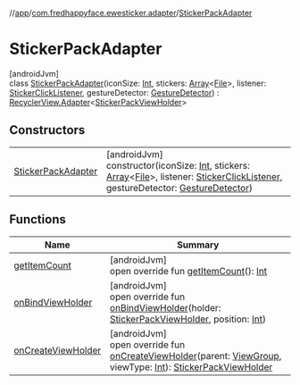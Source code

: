 //[app](../../../index.md)/[com.fredhappyface.ewesticker.adapter](../index.md)/[StickerPackAdapter](index.md)

# StickerPackAdapter

[androidJvm]\
class [StickerPackAdapter](index.md)(iconSize: [Int](https://kotlinlang.org/api/latest/jvm/stdlib/kotlin/-int/index.html), stickers: [Array](https://kotlinlang.org/api/latest/jvm/stdlib/kotlin/-array/index.html)&lt;[File](https://developer.android.com/reference/kotlin/java/io/File.html)&gt;, listener: [StickerClickListener](../../com.fredhappyface.ewesticker.utilities/-sticker-click-listener/index.md), gestureDetector: [GestureDetector](https://developer.android.com/reference/kotlin/android/view/GestureDetector.html)) : [RecyclerView.Adapter](https://developer.android.com/reference/kotlin/androidx/recyclerview/widget/RecyclerView.Adapter.html)&lt;[StickerPackViewHolder](../../com.fredhappyface.ewesticker.view/-sticker-pack-view-holder/index.md)&gt;

## Constructors

| | |
|---|---|
| [StickerPackAdapter](-sticker-pack-adapter.md) | [androidJvm]<br>constructor(iconSize: [Int](https://kotlinlang.org/api/latest/jvm/stdlib/kotlin/-int/index.html), stickers: [Array](https://kotlinlang.org/api/latest/jvm/stdlib/kotlin/-array/index.html)&lt;[File](https://developer.android.com/reference/kotlin/java/io/File.html)&gt;, listener: [StickerClickListener](../../com.fredhappyface.ewesticker.utilities/-sticker-click-listener/index.md), gestureDetector: [GestureDetector](https://developer.android.com/reference/kotlin/android/view/GestureDetector.html)) |

## Functions

| Name | Summary |
|---|---|
| [getItemCount](get-item-count.md) | [androidJvm]<br>open override fun [getItemCount](get-item-count.md)(): [Int](https://kotlinlang.org/api/latest/jvm/stdlib/kotlin/-int/index.html) |
| [onBindViewHolder](on-bind-view-holder.md) | [androidJvm]<br>open override fun [onBindViewHolder](on-bind-view-holder.md)(holder: [StickerPackViewHolder](../../com.fredhappyface.ewesticker.view/-sticker-pack-view-holder/index.md), position: [Int](https://kotlinlang.org/api/latest/jvm/stdlib/kotlin/-int/index.html)) |
| [onCreateViewHolder](on-create-view-holder.md) | [androidJvm]<br>open override fun [onCreateViewHolder](on-create-view-holder.md)(parent: [ViewGroup](https://developer.android.com/reference/kotlin/android/view/ViewGroup.html), viewType: [Int](https://kotlinlang.org/api/latest/jvm/stdlib/kotlin/-int/index.html)): [StickerPackViewHolder](../../com.fredhappyface.ewesticker.view/-sticker-pack-view-holder/index.md) |
